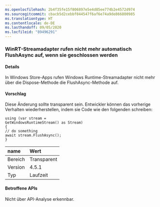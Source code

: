 ```yaml
---
ms.openlocfilehash: 2b4f35fe15f806897e5e4d85ee774b2e4572d974
ms.sourcegitcommit: cbacb5d2cebbf044547f6af6e74a9de866800985
ms.translationtype: HT
ms.contentlocale: de-DE
ms.lasthandoff: 09/05/2020
ms.locfileid: "89496291"
---
```

### <a name="winrt-stream-adapters-no-long-call-flushasync-automatically-on-close"></a>WinRT-Streamadapter rufen nicht mehr automatisch FlushAsync auf, wenn sie geschlossen werden

#### <a name="details"></a>Details

In Windows Store-Apps rufen Windows Runtime-Streamadapter nicht mehr über die Dispose-Methode die FlushAsync-Methode auf.

#### <a name="suggestion"></a>Vorschlag

Diese Änderung sollte transparent sein. Entwickler können das vorherige Verhalten wiederherstellen, indem sie Code wie den folgenden schreiben:<pre><code class="lang-csharp">using (var stream = GetWindowsRuntimeStream() as Stream)&#13;&#10;{&#13;&#10;// do something&#13;&#10;await stream.FlushAsync();&#13;&#10;}&#13;&#10;</code></pre>

| name    | Wert       |
|:--------|:------------|
| Bereich   |Transparent|
|Version|4.5.1|
|Typ|Laufzeit|

#### <a name="affected-apis"></a>Betroffene APIs

Nicht über API-Analyse erkennbar.

<!--

#### Affected APIs

Not detectable via API analysis.

-->
